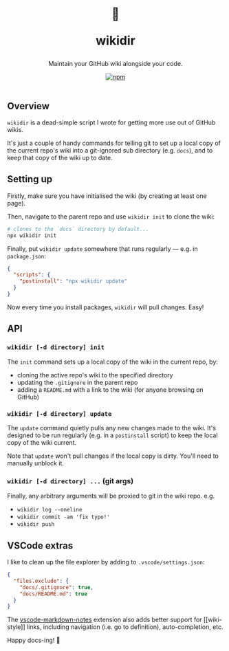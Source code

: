 <div align="center">
  <h1>
    <p>📎</p>
    <p>wikidir</p>
  </h1>
  <p>
    Maintain your GitHub wiki alongside your code.
  </p>
  <a href="https://www.npmjs.com/package/wikidir">
    <img alt="npm" src="https://img.shields.io/npm/v/wikidir?style=flat-square">
  </a>
</div>
<br/>

## Overview

`wikidir` is a dead-simple script I wrote for getting more use out of GitHub wikis.

It's just a couple of handy commands for telling git to set up a local copy of the current repo's wiki into a git-ignored sub directory (e.g. `docs`), and to keep that copy of the wiki up to date.

## Setting up

Firstly, make sure you have initialised the wiki (by creating at least one page).

Then, navigate to the parent repo and use `wikidir init` to clone the wiki:

```sh
# clones to the `docs` directory by default...
npx wikidir init
```

Finally, put `wikidir update` somewhere that runs regularly — e.g. in `package.json`:

```json
{
  "scripts": {
    "postinstall": "npx wikidir update"
  }
}
```

Now every time you install packages, `wikidir` will pull changes. Easy!

## API

### `wikidir [-d directory] init`

The `init` command sets up a local copy of the wiki in the current repo, by:

- cloning the active repo's wiki to the specified directory
- updating the `.gitignore` in the parent repo
- adding a `README.md` with a link to the wiki (for anyone browsing on GitHub)

### `wikidir [-d directory] update`

The `update` command quietly pulls any new changes made to the wiki. It's designed to be run regularly (e.g. in a `postinstall` script) to keep the local copy of the wiki current.

Note that `update` won't pull changes if the local copy is dirty. You'll need to manually unblock it.

### `wikidir [-d directory] ...` (git args)

Finally, any arbitrary arguments will be proxied to git in the wiki repo. e.g.

  - `wikidir log --oneline`
  - `wikidir commit -am 'fix typo!'`
  - `wikidir push`

## VSCode extras

I like to clean up the file explorer by adding to `.vscode/settings.json`:

```json
{
  "files.exclude": {
    "docs/.gitignore": true,
    "docs/README.md": true
  }
}
```

The [vscode-markdown-notes](https://github.com/kortina/vscode-markdown-notes) extension also adds better support for [[wiki-style]] links, including navigation (i.e. go to definition), auto-completion, etc.

Happy docs-ing! :wave:
